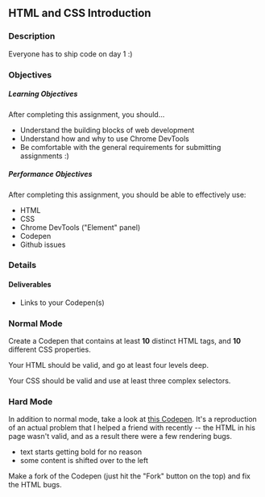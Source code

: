 ## HTML and CSS Introduction

### Description

Everyone has to ship code on day 1 :)

### Objectives

##### Learning Objectives

After completing this assignment, you should…

* Understand the building blocks of web development
* Understand how and why to use Chrome DevTools
* Be comfortable with the general requirements for submitting assignments :)

##### Performance Objectives

After completing this assignment, you should be able to effectively use:

* HTML
* CSS
* Chrome DevTools ("Element" panel)
* Codepen
* Github issues

### Details

#### Deliverables

* Links to your Codepen(s)

### Normal Mode

Create a Codepen that contains at least **10** distinct HTML tags, and **10** different CSS properties.

Your HTML should be valid, and go at least four levels deep.

Your CSS should be valid and use at least three complex selectors.

### Hard Mode

In addition to normal mode, take a look at [this Codepen](http://codepen.io/kylf/pen/OPmvew?editors=110). It's a reproduction of an actual problem that I helped a friend with recently -- the HTML in his page wasn't valid, and as a result there were a few rendering bugs.

* text starts getting bold for no reason
* some content is shifted over to the left

Make a fork of the Codepen (just hit the "Fork" button on the top) and fix the HTML bugs.